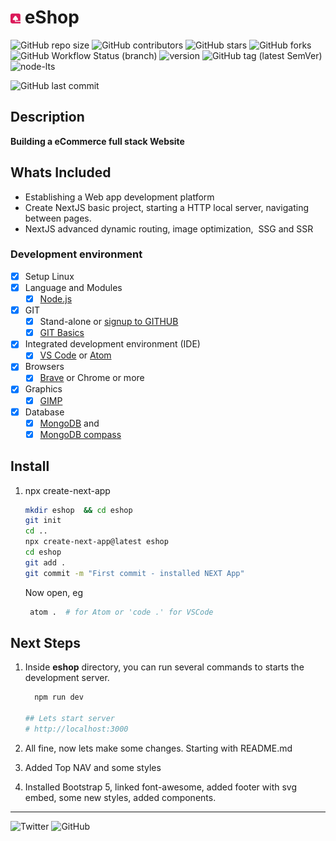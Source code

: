 # [<img src="https://github.com/DavitTec/DavitTec/blob/master/logo/logo.svg" alt="Davit" width="16"/>](https://github.com/DavitTec) eShop

![GitHub repo size](https://img.shields.io/github/repo-size/DavitTec/eShop)
![GitHub contributors](https://img.shields.io/github/contributors/DavitTec/eShop)
![GitHub stars](https://img.shields.io/github/stars/DavitTec/eShop?style=social)
![GitHub forks](https://img.shields.io/github/forks/DavitTec/eShop?style=social)
![GitHub Workflow Status (branch)](https://img.shields.io/github/workflow/status/DavitTec/eShop/pages%20build%20and%20deployment/gh-pages)
![version](https://img.shields.io/badge/build-0.1.5-orange?style=social)
![GitHub tag (latest SemVer)](https://img.shields.io/github/v/tag/DavitTec/eShop?label=version&logo=davit&sort=semver)
![node-lts](https://img.shields.io/node/v/eShop?color=%23750e35&style=social)

![GitHub last commit](https://img.shields.io/github/last-commit/davittec/eShop?color=%23750e35&style=social)

## Description

__Building a eCommerce full stack Website__

## Whats Included
  - Establishing a Web app development platform
  - Create NextJS basic project, starting a HTTP local server, navigating between pages.
  - NextJS advanced dynamic routing, image optimization,  SSG and SSR

### Development environment
 - [X] Setup Linux
 - [X] Language and Modules
    - [X] [Node.js](https://nodejs.org/en/download/)
 - [X] GIT
    - [X] Stand-alone or [signup to GITHUB](https://github.com/signup?ref_cta=Sign+up&ref_loc=header+logged+out&ref_page=%2F&source=header-home)
   - [X] [GIT Basics](https://www.freecodecamp.org/news/learn-the-basics-of-git-in-under-10-minutes-da548267cc91/)
 - [X] Integrated development environment (IDE)
   - [X] [VS Code](https://code.visualstudio.com/Download) or [Atom](https://atom.io/)
 - [X] Browsers
    - [X] [Brave](https://brave.com/download/) or Chrome or more
 - [X] Graphics
    - [X] [GIMP](https://www.gimp.org/)
 - [X] Database
    - [X] [MongoDB](https://docs.mongodb.com/manual/administration/install-community/) and
    - [X] [MongoDB compass](https://www.mongodb.com/try/download/compass)

## Install

1. npx create-next-app
   ```bash
   mkdir eshop  && cd eshop
   git init
   cd ..
   npx create-next-app@latest eshop
   cd eshop
   git add .
   git commit -m "First commit - installed NEXT App"
   ```

   Now open, eg

   ```bash
    atom .  # for Atom or 'code .' for VSCode

    ```

## Next Steps

1. Inside __eshop__ directory, you can run several commands
to starts the development server.

    ```bash
      npm run dev

    ## Lets start server
    # http://localhost:3000
    ```

2. All fine,  now lets make some changes. Starting with README.md
3. Added Top NAV and some styles
4. Installed Bootstrap 5, linked font-awesome, added footer with svg embed, some new styles, added components.

---

<!--- supporters --->
![Twitter](https://img.shields.io/twitter/follow/_davit?style=social)
![GitHub](https://img.shields.io/github/followers/davittec?style=social)
